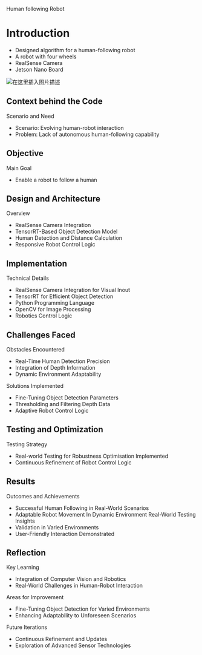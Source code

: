 ﻿Human following Robot

# Introduction

 - Designed algorithm for a human-following robot 
 - A robot with four wheels 
 - RealSense Camera 
 - Jetson Nano Board
 

![在这里插入图片描述](https://img-blog.csdnimg.cn/direct/5d38aea62e924373bc1871a86a773420.jpeg)

## Context behind the Code
Scenario and Need
- Scenario: Evolving human-robot interaction
- Problem: Lack of autonomous human-following capability


## Objective

Main Goal
- Enable a robot to follow a human

## Design and Architecture

Overview

- RealSense Camera Integration
- TensorRT-Based Object Detection Model
- Human Detection and Distance Calculation
- Responsive Robot Control Logic


## Implementation

Technical Details

- RealSense Camera Integration for Visual Inout
- TensorRT for Efficient Object Detection
- Python Programming Language
- OpenCV for Image Processing
- Robotics Control Logic

## Challenges Faced
Obstacles Encountered
- Real-Time Human Detection Precision
- Integration of Depth Information
- Dynamic Environment Adaptability

Solutions Implemented
- Fine-Tuning Object Detection Parameters
- Thresholding and Filtering Depth Data
- Adaptive Robot Control Logic

## Testing and Optimization
Testing Strategy
- Real-world Testing for Robustness
Optimisation Implemented
- Continuous Refinement of Robot Control Logic

## Results
Outcomes and Achievements
- Successful Human Following in Real-World Scenarios
- Adaptable Robot Movement In Dynamic Environment
Real-World Testing Insights
- Validation in Varied Environments
- User-Friendly Interaction Demonstrated


## Reflection
Key Learning 
- Integration of Computer Vision and Robotics
- Real-World Challenges in Human-Robot Interaction
  
Areas for Improvement
- Fine-Tuning Object Detection for Varied Environments
- Enhancing Adaptability to Unforeseen Scenarios
  
Future Iterations
- Continuous Refinement and Updates
- Exploration of Advanced Sensor Technologies


